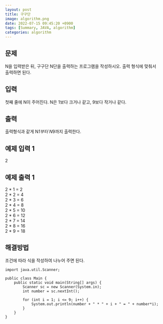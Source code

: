 ```yaml
---
layout: post
title: 구구단
image: algorithm.png
date: 2022-07-15 09:45:20 +0900
tags: [Summary, JAVA, algorithm]
categories: algorithm
---
```


## 문제
N을 입력받은 뒤, 구구단 N단을 출력하는 프로그램을 작성하시오. 출력 형식에 맞춰서 출력하면 된다.

## 입력
첫째 줄에 N이 주어진다. N은 1보다 크거나 같고, 9보다 작거나 같다.

## 출력
출력형식과 같게 N*1부터 N*9까지 출력한다.

## 예제 입력 1 
2
## 예제 출력 1 
2 * 1 = 2
<br>
2 * 2 = 4
<br>
2 * 3 = 6
<br>
2 * 4 = 8
<br>
2 * 5 = 10
<br>
2 * 6 = 12
<br>
2 * 7 = 14
<br>
2 * 8 = 16
<br>
2 * 9 = 18
<br>

## 해결방법
조건에 따라 식을 작성하여 나누어 주면 된다.

```
import java.util.Scanner;

public class Main {
    public static void main(String[] args) {
        Scanner sc = new Scanner(System.in);
        int number = sc.nextInt();

        for (int i = 1; i <= 9; i++) {
            System.out.println(number + " * " + i + " = " + number*i);
        }
    }
}
```